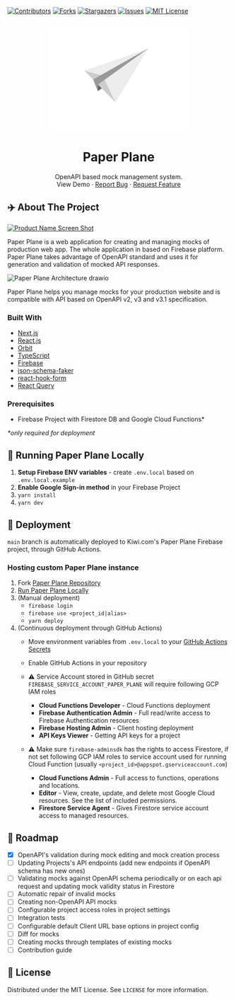 <!-- PROJECT SHIELDS -->

[![Contributors][contributors-shield]][contributors-url]
[![Forks][forks-shield]][forks-url]
[![Stargazers][stars-shield]][stars-url]
[![Issues][issues-shield]][issues-url]
[![MIT License][license-shield]][license-url]

<!-- PROJECT LOGO -->
<br />
<div align="center">
  <a href="https://github.com/kiwicom/Paper-Plane">
    <img src="public/PaperPlaneLogo640x464.png" alt="Logo" width="320" height="232">
  </a>

<h1 align="center">Paper Plane</h1>

  <p align="center">
    OpenAPI based mock management system.
    <br />
    <a>View Demo</a>
    ·
    <a href="https://github.com/kiwicom/Paper-Plane/issues">Report Bug</a>
    ·
    <a href="https://github.com/kiwicom/Paper-Plane/issues">Request Feature</a>
  </p>
</div>

<!-- ABOUT THE PROJECT -->

## ✈️ About The Project

[![Product Name Screen Shot][product-screenshot]](https://example.com)

Paper Plane is a web application for creating and managing mocks of production web app. The whole application in based
on Firebase platform. Paper Plane takes advantage of OpenAPI standard and uses it for generation and validation
of mocked API responses. 

![Paper Plane Architecture drawio](https://user-images.githubusercontent.com/26377907/166120232-b213e39b-b9f1-4ec8-9ed5-adb8116c4068.png)

Paper Plane helps you manage mocks for your production website and is compatible with API based on OpenAPI v2, v3 and v3.1 specification.


### Built With

- [Next.js](https://nextjs.org/)
- [React.js](https://reactjs.org/)
- [Orbit](https://orbit.kiwi/)
- [TypeScript](https://www.typescriptlang.org/)
- [Firebase](https://firebase.google.com/)
- [json-schema-faker](https://github.com/json-schema-faker/json-schema-faker)
- [react-hook-form](https://react-hook-form.com/)
- [React Query](https://react-query.tanstack.com/)

<!-- GETTING STARTED -->

### Prerequisites

* Firebase Project with Firestore DB and Google Cloud Functions*

_*only required for deployment_

## 🧩 Running Paper Plane Locally

1. **Setup Firebase ENV variables** - create `.env.local` based on `.env.local.example`
2. **Enable Google Sign-in method** in your Firebase Project
3. `yarn install`
4. `yarn dev`

## 🚀 Deployment

`main` branch is automatically deployed to Kiwi.com's Paper Plane Firebase project, through GitHub Actions.

### Hosting custom Paper Plane instance

1. Fork [Paper Plane Repository](https://github.com/kiwicom/Paper-Plane)
2. [Run Paper Plane Locally](#running-paper-plane-locally)
3. (Manual deployment)
    * `firebase login`
    * `firebase use <project_id|alias>`
    * `yarn deploy`
4. (Continuous deployment through GitHub Actions)
   - Move environment variables from `.env.local` to your [GitHub Actions Secrets](https://docs.github.com/en/actions/security-guides/encrypted-secrets)
   - Enable GitHub Actions in your repository

   - ⚠️ Service Account stored in GitHub secret `FIREBASE_SERVICE_ACCOUNT_PAPER_PLANE` will require following GCP IAM roles
        * **Cloud Functions Developer** - Cloud Functions deployment
        * **Firebase Authentication Admin** - Full read/write access to Firebase Authentication resources
        * **Firebase Hosting Admin** - Client hosting deployment
        * **API Keys Viewer** - Getting API keys for a project
   - ⚠️ Make sure `firebase-adminsdk` has the rights to access Firestore, if not set following GCP IAM roles
   to service account used for running Cloud Function (usually `<project_id>@appspot.gserviceaccount.com`)
        * **Cloud Functions Admin** - Full access to functions, operations and locations.
        * **Editor** - View, create, update, and delete most Google Cloud resources. See the list of included permissions.
        * **Firestore Service Agent** - Gives Firestore service account access to managed resources.




<!-- ROADMAP -->

## 🚧 Roadmap

- [x] OpenAPI's validation during mock editing and mock creation process
- [ ] Updating Projects's API endpoints (add new endpoints if OpenAPI schema has new ones) 
- [ ] Validating mocks against OpenAPI schema periodically or on each api request and updating mock validity status in Firestore
- [ ] Automatic repair of invalid mocks
- [ ] Creating non-OpenAPI API mocks
- [ ] Configurable project access roles in project settings
- [ ] Integration tests
- [ ] Configurable default Client URL base options in project config
- [ ] Diff for mocks
- [ ] Creating mocks through templates of existing mocks
- [ ] Contribution guide

<!-- LICENSE -->

## 🪪 License

Distributed under the MIT License. See `LICENSE` for more information.

<!-- MARKDOWN LINKS & IMAGES -->
<!-- https://www.markdownguide.org/basic-syntax/#reference-style-links -->

[contributors-shield]: https://img.shields.io/github/contributors/kiwicom/Paper-Plane.svg?style=for-the-badge
[contributors-url]: https://github.com/kiwicom/Paper-Plane/graphs/contributors
[forks-shield]: https://img.shields.io/github/forks/kiwicom/Paper-Plane.svg?style=for-the-badge
[forks-url]: https://github.com/kiwicom/Paper-Plane/network/members
[stars-shield]: https://img.shields.io/github/stars/kiwicom/Paper-Plane.svg?style=for-the-badge
[stars-url]: https://github.com/kiwicom/Paper-Plane/stargazers
[issues-shield]: https://img.shields.io/github/issues/kiwicom/Paper-Plane.svg?style=for-the-badge
[issues-url]: https://github.com/kiwicom/Paper-Plane/issues
[license-shield]: https://img.shields.io/github/license/kiwicom/Paper-Plane.svg?style=for-the-badge
[license-url]: https://github.com/kiwicom/Paper-Plane/blob/master/LICENSE.txt
[product-screenshot]: https://user-images.githubusercontent.com/26377907/163712872-0764607d-398c-405f-b62e-0445d099153d.png
